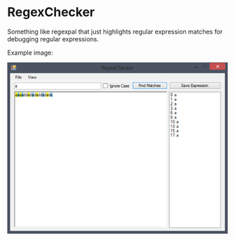 RegexChecker
============

Something like regexpal that just highlights regular expression matches for debugging regular expressions.

Example image: 

![example image of regex matching](example.png)
